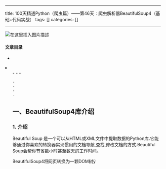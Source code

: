
--- 
title:  100天精通Python（爬虫篇）——第46天：爬虫解析器BeautifulSoup4（基础+代码实战） 
tags: []
categories: [] 

---
<img src="https://img-blog.csdnimg.cn/9633f3bb7c3643d0a6989e51c0470ac6.gif#pic_center" alt="在这里插入图片描述">



#### 文章目录

  - 
  <li>
   <ul>
    - 
    - 
    - 
   
    - 
    - 
    - 
    - 
   


## 一、BeautifulSoup4库介绍

### 1. 介绍

>  
 Beautiful Soup 是一个可以从HTML或XML文件中提取数据的Python库.它能够通过你喜欢的转换器实现惯用的文档导航,查找,修改文档的方式.Beautiful Soup会帮你节省数小时甚至数天的工作时间。 


BeautifulSoup4将网页转换为一颗DOM树ÿ
